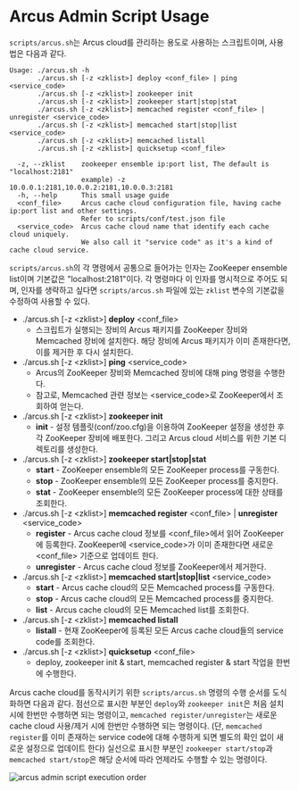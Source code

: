 Arcus Admin Script Usage
=========================

`scripts/arcus.sh`는 Arcus cloud를 관리하는 용도로 사용하는 스크립트이며,
사용법은 다음과 같다.

```
Usage: ./arcus.sh -h
       ./arcus.sh [-z <zklist>] deploy <conf_file> | ping <service_code>
       ./arcus.sh [-z <zklist>] zookeeper init
       ./arcus.sh [-z <zklist>] zookeeper start|stop|stat
       ./arcus.sh [-z <zklist>] memcached register <conf_file> | unregister <service_code>
       ./arcus.sh [-z <zklist>] memcached start|stop|list <service_code>
       ./arcus.sh [-z <zklist>] memcached listall
       ./arcus.sh [-z <zklist>] quicksetup <conf_file>
       
  -z, --zklist    zookeeper ensemble ip:port list, The default is "localhost:2181"
                  example) -z 10.0.0.1:2181,10.0.0.2:2181,10.0.0.3:2181
  -h, --help      This small usage guide
  <conf_file>     Arcus cache cloud configuration file, having cache ip:port list and other settings.
                  Refer to scripts/conf/test.json file
  <service_code>  Arcus cache cloud name that identify each cache cloud uniquely.
                  We also call it "service code" as it's a kind of cache cloud service.
```

`scripts/arcus.sh`의 각 명령에서 공통으로 들어가는 인자는 ZooKeeper ensemble list이며 기본값은 "localhost:2181"이다.
각 명령마다 이 인자를 명시적으로 주어도 되며,
인자를 생략하고 싶다면 `scripts/arcus.sh` 파일에 있는 `zklist` 변수의 기본값을 수정하여 사용할 수 있다.


* ./arcus.sh [-z \<zklist\>] **deploy** \<conf_file\>
  - 스크립트가 실행되는 장비의 Arcus 패키지를 ZooKeeper 장비와 Memcached 장비에 설치한다.
    해당 장비에 Arcus 패키지가 이미 존재한다면, 이를 제거한 후 다시 설치한다.
* ./arcus.sh [-z \<zklist\>] **ping** \<service_code\>
  - Arcus의 ZooKeeper 장비와 Memcached 장비에 대해 ping 명령을 수행한다.
  - 참고로, Memcached 관련 정보는 \<service_code\>로 ZooKeeper에서 조회하여 얻는다.
* ./arcus.sh [-z \<zklist\>] **zookeeper init**
  - **init** - 설정 템플릿(conf/zoo.cfg)을 이용하여 ZooKeeper 설정을 생성한 후 각 ZooKeeper 장비에 배포한다. 그리고 Arcus cloud 서비스를 위한 기본 디렉토리를 생성한다.
* ./arcus.sh [-z \<zklist\>] **zookeeper start|stop|stat**
  - **start** - ZooKeeper ensemble의 모든 ZooKeeper process를 구동한다.
  - **stop** - ZooKeeper ensemble의 모든 ZooKeeper process를 중지한다.
  - **stat** - ZooKeeper ensemble의 모든 ZooKeeper process에 대한 상태를 조회한다.
* ./arcus.sh [-z \<zklist\>] **memcached register** \<conf_file\> | **unregister** \<service_code\> 
  - **register** - Arcus cache cloud 정보를 \<conf_file\>에서 읽어 ZooKeeper에 등록한다. ZooKeeper에 \<service_code\>가 이미 존재한다면 새로운 \<conf_file\> 기준으로 업데이트 한다.
  - **unregister** - Arcus cache cloud 정보를 ZooKeeper에서 제거한다. 
* ./arcus.sh [-z \<zklist\>] **memcached start|stop|list** \<service_code\>
  - **start** - Arcus cache cloud의 모든 Memcached process를 구동한다.
  - **stop** - Arcus cache cloud의 모든 Memcached process를 중지한다.
  - **list** - Arcus cache cloud의 모든 Memcached list를 조회한다.
* ./arcus.sh [-z \<zklist\>] **memcached listall**
  - **listall** - 현재 ZooKeeper에 등록된 모든 Arcus cache cloud들의 service code를 조회한다. 
* ./arcus.sh [-z \<zklist\>] **quicksetup** \<conf_file\>
  - deploy, zookeeper init & start, memcached register & start 작업을 한번에 수행한다.

Arcus cache cloud를 동작시키기 위한 `scripts/arcus.sh` 명령의 수행 순서를 도식화하면 다음과 같다.
점선으로 표시한 부분인 `deploy`와 `zookeeper init`은 처음 설치 시에 한번만 수행하면 되는 명령이고,
`memcached register/unregister`는 새로운 cache cloud 사용/제거 시에 한번만 수행하면 되는 명령이다.
(단, `memcached register`를 이미 존재하는 service code에 대해 수행하게 되면
별도의 확인 없이 새로운 설정으로 업데이트 한다)
실선으로 표시한 부분인 `zookeeper start/stop`과 `memcached start/stop`은 
해당 순서에 따라 언제라도 수행할 수 있는 명령이다.

![arcus admin script execution order](https://raw.githubusercontent.com/naver/arcus/master/docs/images/arcus-admin-script-execution-order.png)


